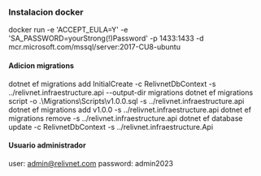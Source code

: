 ###  Instalacion docker

docker run -e 'ACCEPT_EULA=Y' -e 'SA_PASSWORD=yourStrong(!)Password' -p 1433:1433 -d mcr.microsoft.com/mssql/server:2017-CU8-ubuntu

#### Adicion migrations

dotnet ef migrations add InitialCreate -c RelivnetDbContext -s ../relivnet.infraestructure.api --output-dir migrations
dotnet ef migrations script -o .\Migrations\Scripts\v1.0.0.sql -s ../relivnet.infraestructure.api
dotnet ef migrations add v1.0.0 -s ../relivnet.infraestructure.api
dotnet ef migrations remove -s ../relivnet.infraestructure.api
dotnet ef database update -c RelivnetDbContext -s ../relivnet.infraestructure.Api

#### Usuario administrador
user: admin@relivnet.com
password: admin2023


